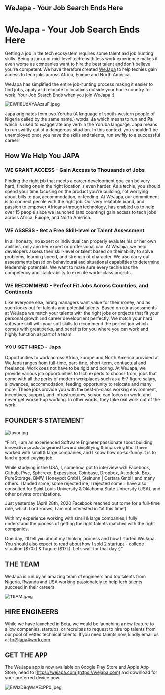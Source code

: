 ## WeJapa - Your Job Search Ends Here

# WeJapa - Your Job Search Ends Here

Getting a job in the tech ecosystem requires some talent and job hunting skills. Being a junior or mid-level techie with less work experience makes it even worse as companies want to hire the best talent and don't believe you're competent. We have therefore created [WeJapa](https://www.wejapa.com/) to help techies gain access to tech jobs across Africa, Europe and North America.

WeJapa has simplified the entire job-hunting process making it easier to find jobs, apply and relocate to locations outside your home country for work. Your Job Search Ends when you join WeJapa :)

![EWl18UdXYAAzauF.jpeg](https://cdn.hashnode.com/res/hashnode/image/upload/v1587973011615/BGkEfBn6H.jpeg)

Japa originates from two Yoruba (A language of south-western people of Nigeria called by the same name.) words. **Ja** which means to run and **Pa** which is used to exaggerate any verb in the Yoruba language. Japa means to run swiftly out of a dangerous situation. In this context, you shouldn't be unemployed once you have the skills and talents, run swiftly to a successful career!

## How We Help You JAPA

### WE GRANT ACCESS - Gain Access to Thousands of Jobs

Finding the right job that meets a career development goal can be very hard, finding one in the right location is even harder. As a techie, you should spend your time focusing on the product you're building, not worrying about bills to pay, accommodation, or feeding. At WeJapa, our commitment is to connect people with the right job. Our very relatable brand, and passion to empower Africans through technology, has enabled us to help over 15 people since we launched (and counting) gain access to tech jobs across Africa, Europe, and North America.

### WE ASSESS - Get a Free Skill-level or Talent Assessment

In all honesty, no expert or individual can properly evaluate his or her own abilities, only another expert or professional can. At WeJapa, we help developers assess their skill-level or talent based on their ability to solve problems, learning speed, and strength of character. We also carry out assessments based on behavioural and situational capabilities to determine leadership potentials. We want to make sure every techie has the competency and stack-ability to execute world-class projects.

### WE RECOMMEND - Perfect Fit Jobs Across Countries, and Continents

Like everyone else, hiring managers want value for their money, and as such looks out for talents and potential talents. Based on our assessments at WeJapa we match your talents with the right jobs or projects that fit your personal growth and career development perfectly. We match your hard software skill with your soft skills to recommend the perfect job which comes with great perks, and benefits for you where you can work and highly function as part of a team.

### YOU GET HIRED - Japa

Opportunities to work across Africa, Europe and North America provided at WeJapa ranges from full-time, part-time, short-term, contractual and freelance. Work does not have to be rigid and boring. At WeJapa, we provide various job opportunities to tech experts to choose from; jobs that come with all the perks of modern workplaces such as a 6-7 figure salary, allowances, accommodation, feeding, opportunity to relocate and many more. These jobs provide you with the best-in-class working environment, incentives, support, and infrastructures, so you can focus on work, and never get worked-up working. In other words, they take real work out of the work.

## FOUNDER'S STATEMENT

![favor.jpg](https://cdn.hashnode.com/res/hashnode/image/upload/v1588147624779/V2TIYrRaX.jpeg)

“First, I am an experienced Software Engineer passionate about building innovative products geared toward simplifying & improving life. I have worked with small & large companies, and I know how no-so-funny it is to land a good-paying job.

While studying in the USA, I, somehow, got to interview with Facebook, Github, Pwc, Spherexx, Expessicor, Coinbase,  Dropbox, Autodesk, Box, PureStorage, BMW, Honeypot GmbH, Steinunn | Certara GmbH and many others. I landed some, some rejected me, I rejected some. I have also consulted for Saint Louis University & Oklahoma State University (USA), and other private organizations.

Just yesterday (April 28th, 2020  Facebook reached out to me for a full-time role, which Lord knows, I am not interested in “at this time”).

With my experience working with small & large companies, I fully understand the process of getting the right talents matched with the right companies. 

One day, I’ll tell you about my thinking process and how I started WeJapa. You should also expect to read about how I sold 2 startups - college situation ($70k) & Tugure ($17k). Let’s wait for that day :)”

## THE TEAM

WeJapa is run by an amazing team of engineers and top talents from Nigeria, Rwanda and USA working passionately to help tech talents succeed in their careers.

![TEAM.jpeg](https://cdn.hashnode.com/res/hashnode/image/upload/v1587973083810/v60k-CcIX.jpeg)

## HIRE ENGINEERS

While we have launched in Beta, we would be launching a new feature to allow companies, startups, or recruiters to request to hire top talents from our pool of vetted technical talents. If you need talents now, kindly email us at hr@japa4work.com.

## GET THE APP

The WeJapa app is now available on Google Play Store and Apple App Store, head to [https://wejapa.com](https://wejapa.com) and download for your preferred device now.

![EWlzD9qWsAEcPP0.jpeg](https://cdn.hashnode.com/res/hashnode/image/upload/v1587973036252/e3WT5pRjL.jpeg)